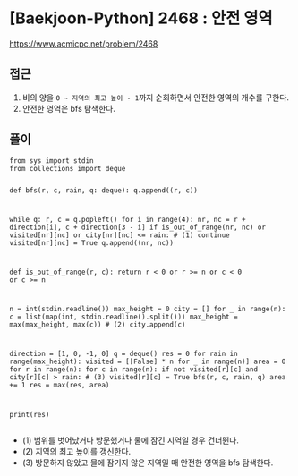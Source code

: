 [Baekjoon-Python] 2468 : 안전 영역
=
<p><a href="https://www.acmicpc.net/problem/2468">https://www.acmicpc.net/problem/2468</a></p>
<h2>접근</h2>
<ol>
<li>비의 양을 <code>0 ~ 지역의 최고 높이 - 1</code>까지 순회하면서 안전한 영역의 개수를 구한다.</li>
<li>안전한 영역은 bfs 탐색한다.</li>
</ol>
<h2>풀이</h2>
<pre><code class="python">from sys import stdin
from collections import deque


def bfs(r, c, rain, q: deque):
 q.append((r, c))

 while q:
 r, c = q.popleft()
 for i in range(4):
 nr, nc = r + direction[i], c + direction[3 - i]
 if is\_out\_of\_range(nr, nc) or visited[nr][nc] or city[nr][nc] <= rain: # (1)
 continue
 visited[nr][nc] = True
 q.append((nr, nc))


def is\_out\_of\_range(r, c):
 return r < 0 or r >= n or c < 0 or c >= n


n = int(stdin.readline())
max\_height = 0
city = []
for \_ in range(n):
 c = list(map(int, stdin.readline().split()))
 max\_height = max(max\_height, max(c)) # (2)
 city.append(c)

direction = [1, 0, -1, 0]
q = deque()
res = 0
for rain in range(max\_height):
 visited = [[False] \* n for \_ in range(n)]
 area = 0
 for r in range(n):
 for c in range(n):
 if not visited[r][c] and city[r][c] > rain: # (3)
 visited[r][c] = True
 bfs(r, c, rain, q)
 area += 1
 res = max(res, area)

print(res)</code></pre>
<ul>
<li>(1) 범위를 벗어났거나 방문했거나 물에 잠긴 지역일 경우 건너뛴다.</li>
<li>(2) 지역의 최고 높이를 갱신한다.</li>
<li>(3) 방문하지 않았고 물에 잠기지 않은 지역일 때 안전한 영역을 bfs 탐색한다.</li>
</ul>
